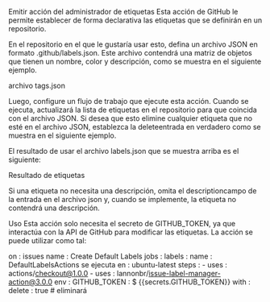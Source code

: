 Emitir acción del administrador de etiquetas
Esta acción de GitHub le permite establecer de forma declarativa las etiquetas que se definirán en un repositorio.

En el repositorio en el que le gustaría usar esto, defina un archivo JSON en formato .github/labels.json. Este archivo contendrá una matriz de objetos que tienen un nombre, color y descripción, como se muestra en el siguiente ejemplo.

archivo tags.json

Luego, configure un flujo de trabajo que ejecute esta acción. Cuando se ejecuta, actualizará la lista de etiquetas en el repositorio para que coincida con el archivo JSON. Si desea que esto elimine cualquier etiqueta que no esté en el archivo JSON, establezca la deleteentrada en verdadero como se muestra en el siguiente ejemplo.

El resultado de usar el archivo labels.json que se muestra arriba es el siguiente:

Resultado de etiquetas

Si una etiqueta no necesita una descripción, omita el descriptioncampo de la entrada en el archivo json y, cuando se implemente, la etiqueta no contendrá una descripción.

Uso
Esta acción solo necesita el secreto de GITHUB_TOKEN, ya que interactúa con la API de GitHub para modificar las etiquetas. La acción se puede utilizar como tal:

on : issues 
name : Create Default Labels 
jobs :
   labels :
     name : DefaultLabelsActions se 
    ejecuta en : ubuntu-latest 
    steps :
      - uses : actions/checkout@1.0.0 
      - uses : lannonbr/issue-label-manager-action@3.0.0 
        env :
           GITHUB_TOKEN : $ {{secrets.GITHUB_TOKEN}} 
        with :
           delete : true # eliminará
